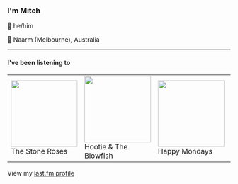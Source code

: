 <article><h3>I&#x27;m Mitch</h3><section><p>👨 he/him</p><p>📍 Naarm (Melbourne), Australia</p></section><hr/><section><h4>I&#x27;ve been listening to</h4><table><tbody><td><img src="https://lastfm.freetls.fastly.net/i/u/174s/f07a5a1e86624b3cb8ec76543b9863d7.png" height="150px" alt="" role="presentation"/><br/>The Stone Roses</td><td><img src="https://lastfm.freetls.fastly.net/i/u/174s/1591d6762b664f20cf93dbe33fa04ab0.png" height="150px" alt="" role="presentation"/><br/>Hootie &amp; The Blowfish</td><td><img src="https://lastfm.freetls.fastly.net/i/u/174s/c687dd5eb85522ef198a510ced518706.png" height="150px" alt="" role="presentation"/><br/>Happy Mondays</td><td><img src="https://lastfm.freetls.fastly.net/i/u/174s/6893332c459d779c9e00b3a09aa31589.png" height="150px" alt="" role="presentation"/><br/>Bladee</td><td><img src="https://lastfm.freetls.fastly.net/i/u/174s/24ec795d4258e693b0948c39dec33f3b.png" height="150px" alt="" role="presentation"/><br/>Keanu Nelson</td></tbody></table><span>View my <a href="https://www.last.fm/user/my-slab">last.fm profile</a></span></section></article>